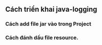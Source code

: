 ## Cách triển khai java-logging

### Cách add file jar vào trong Project


### Cách đánh dấu file resource.
